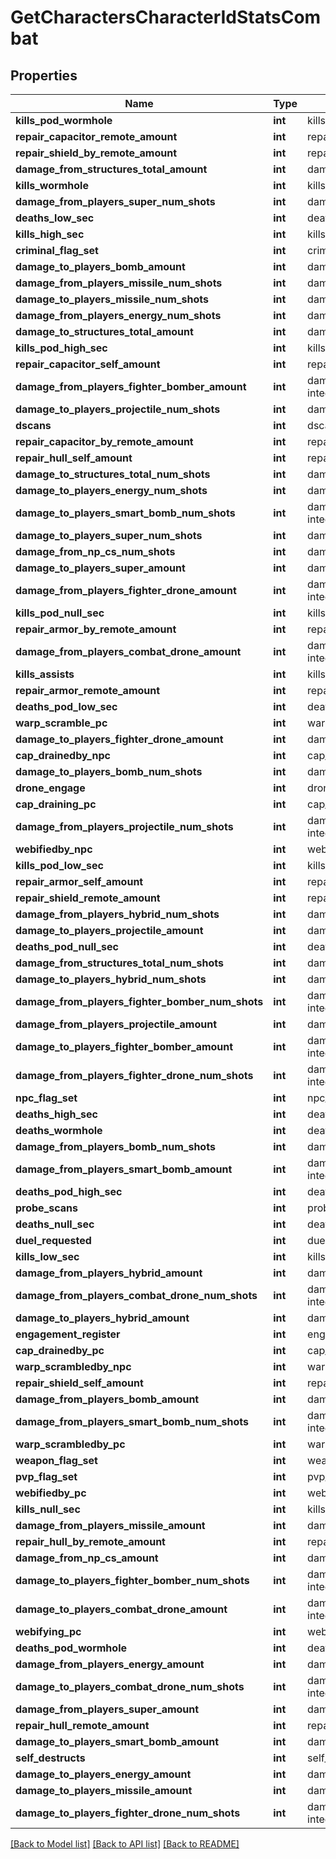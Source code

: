 # GetCharactersCharacterIdStatsCombat

## Properties
Name | Type | Description | Notes
------------ | ------------- | ------------- | -------------
**kills_pod_wormhole** | **int** | kills_pod_wormhole integer | [optional] 
**repair_capacitor_remote_amount** | **int** | repair_capacitor_remote_amount integer | [optional] 
**repair_shield_by_remote_amount** | **int** | repair_shield_by_remote_amount integer | [optional] 
**damage_from_structures_total_amount** | **int** | damage_from_structures_total_amount integer | [optional] 
**kills_wormhole** | **int** | kills_wormhole integer | [optional] 
**damage_from_players_super_num_shots** | **int** | damage_from_players_super_num_shots integer | [optional] 
**deaths_low_sec** | **int** | deaths_low_sec integer | [optional] 
**kills_high_sec** | **int** | kills_high_sec integer | [optional] 
**criminal_flag_set** | **int** | criminal_flag_set integer | [optional] 
**damage_to_players_bomb_amount** | **int** | damage_to_players_bomb_amount integer | [optional] 
**damage_from_players_missile_num_shots** | **int** | damage_from_players_missile_num_shots integer | [optional] 
**damage_to_players_missile_num_shots** | **int** | damage_to_players_missile_num_shots integer | [optional] 
**damage_from_players_energy_num_shots** | **int** | damage_from_players_energy_num_shots integer | [optional] 
**damage_to_structures_total_amount** | **int** | damage_to_structures_total_amount integer | [optional] 
**kills_pod_high_sec** | **int** | kills_pod_high_sec integer | [optional] 
**repair_capacitor_self_amount** | **int** | repair_capacitor_self_amount integer | [optional] 
**damage_from_players_fighter_bomber_amount** | **int** | damage_from_players_fighter_bomber_amount integer | [optional] 
**damage_to_players_projectile_num_shots** | **int** | damage_to_players_projectile_num_shots integer | [optional] 
**dscans** | **int** | dscans integer | [optional] 
**repair_capacitor_by_remote_amount** | **int** | repair_capacitor_by_remote_amount integer | [optional] 
**repair_hull_self_amount** | **int** | repair_hull_self_amount integer | [optional] 
**damage_to_structures_total_num_shots** | **int** | damage_to_structures_total_num_shots integer | [optional] 
**damage_to_players_energy_num_shots** | **int** | damage_to_players_energy_num_shots integer | [optional] 
**damage_to_players_smart_bomb_num_shots** | **int** | damage_to_players_smart_bomb_num_shots integer | [optional] 
**damage_to_players_super_num_shots** | **int** | damage_to_players_super_num_shots integer | [optional] 
**damage_from_np_cs_num_shots** | **int** | damage_from_np_cs_num_shots integer | [optional] 
**damage_to_players_super_amount** | **int** | damage_to_players_super_amount integer | [optional] 
**damage_from_players_fighter_drone_amount** | **int** | damage_from_players_fighter_drone_amount integer | [optional] 
**kills_pod_null_sec** | **int** | kills_pod_null_sec integer | [optional] 
**repair_armor_by_remote_amount** | **int** | repair_armor_by_remote_amount integer | [optional] 
**damage_from_players_combat_drone_amount** | **int** | damage_from_players_combat_drone_amount integer | [optional] 
**kills_assists** | **int** | kills_assists integer | [optional] 
**repair_armor_remote_amount** | **int** | repair_armor_remote_amount integer | [optional] 
**deaths_pod_low_sec** | **int** | deaths_pod_low_sec integer | [optional] 
**warp_scramble_pc** | **int** | warp_scramble_pc integer | [optional] 
**damage_to_players_fighter_drone_amount** | **int** | damage_to_players_fighter_drone_amount integer | [optional] 
**cap_drainedby_npc** | **int** | cap_drainedby_npc integer | [optional] 
**damage_to_players_bomb_num_shots** | **int** | damage_to_players_bomb_num_shots integer | [optional] 
**drone_engage** | **int** | drone_engage integer | [optional] 
**cap_draining_pc** | **int** | cap_draining_pc integer | [optional] 
**damage_from_players_projectile_num_shots** | **int** | damage_from_players_projectile_num_shots integer | [optional] 
**webifiedby_npc** | **int** | webifiedby_npc integer | [optional] 
**kills_pod_low_sec** | **int** | kills_pod_low_sec integer | [optional] 
**repair_armor_self_amount** | **int** | repair_armor_self_amount integer | [optional] 
**repair_shield_remote_amount** | **int** | repair_shield_remote_amount integer | [optional] 
**damage_from_players_hybrid_num_shots** | **int** | damage_from_players_hybrid_num_shots integer | [optional] 
**damage_to_players_projectile_amount** | **int** | damage_to_players_projectile_amount integer | [optional] 
**deaths_pod_null_sec** | **int** | deaths_pod_null_sec integer | [optional] 
**damage_from_structures_total_num_shots** | **int** | damage_from_structures_total_num_shots integer | [optional] 
**damage_to_players_hybrid_num_shots** | **int** | damage_to_players_hybrid_num_shots integer | [optional] 
**damage_from_players_fighter_bomber_num_shots** | **int** | damage_from_players_fighter_bomber_num_shots integer | [optional] 
**damage_from_players_projectile_amount** | **int** | damage_from_players_projectile_amount integer | [optional] 
**damage_to_players_fighter_bomber_amount** | **int** | damage_to_players_fighter_bomber_amount integer | [optional] 
**damage_from_players_fighter_drone_num_shots** | **int** | damage_from_players_fighter_drone_num_shots integer | [optional] 
**npc_flag_set** | **int** | npc_flag_set integer | [optional] 
**deaths_high_sec** | **int** | deaths_high_sec integer | [optional] 
**deaths_wormhole** | **int** | deaths_wormhole integer | [optional] 
**damage_from_players_bomb_num_shots** | **int** | damage_from_players_bomb_num_shots integer | [optional] 
**damage_from_players_smart_bomb_amount** | **int** | damage_from_players_smart_bomb_amount integer | [optional] 
**deaths_pod_high_sec** | **int** | deaths_pod_high_sec integer | [optional] 
**probe_scans** | **int** | probe_scans integer | [optional] 
**deaths_null_sec** | **int** | deaths_null_sec integer | [optional] 
**duel_requested** | **int** | duel_requested integer | [optional] 
**kills_low_sec** | **int** | kills_low_sec integer | [optional] 
**damage_from_players_hybrid_amount** | **int** | damage_from_players_hybrid_amount integer | [optional] 
**damage_from_players_combat_drone_num_shots** | **int** | damage_from_players_combat_drone_num_shots integer | [optional] 
**damage_to_players_hybrid_amount** | **int** | damage_to_players_hybrid_amount integer | [optional] 
**engagement_register** | **int** | engagement_register integer | [optional] 
**cap_drainedby_pc** | **int** | cap_drainedby_pc integer | [optional] 
**warp_scrambledby_npc** | **int** | warp_scrambledby_npc integer | [optional] 
**repair_shield_self_amount** | **int** | repair_shield_self_amount integer | [optional] 
**damage_from_players_bomb_amount** | **int** | damage_from_players_bomb_amount integer | [optional] 
**damage_from_players_smart_bomb_num_shots** | **int** | damage_from_players_smart_bomb_num_shots integer | [optional] 
**warp_scrambledby_pc** | **int** | warp_scrambledby_pc integer | [optional] 
**weapon_flag_set** | **int** | weapon_flag_set integer | [optional] 
**pvp_flag_set** | **int** | pvp_flag_set integer | [optional] 
**webifiedby_pc** | **int** | webifiedby_pc integer | [optional] 
**kills_null_sec** | **int** | kills_null_sec integer | [optional] 
**damage_from_players_missile_amount** | **int** | damage_from_players_missile_amount integer | [optional] 
**repair_hull_by_remote_amount** | **int** | repair_hull_by_remote_amount integer | [optional] 
**damage_from_np_cs_amount** | **int** | damage_from_np_cs_amount integer | [optional] 
**damage_to_players_fighter_bomber_num_shots** | **int** | damage_to_players_fighter_bomber_num_shots integer | [optional] 
**damage_to_players_combat_drone_amount** | **int** | damage_to_players_combat_drone_amount integer | [optional] 
**webifying_pc** | **int** | webifying_pc integer | [optional] 
**deaths_pod_wormhole** | **int** | deaths_pod_wormhole integer | [optional] 
**damage_from_players_energy_amount** | **int** | damage_from_players_energy_amount integer | [optional] 
**damage_to_players_combat_drone_num_shots** | **int** | damage_to_players_combat_drone_num_shots integer | [optional] 
**damage_from_players_super_amount** | **int** | damage_from_players_super_amount integer | [optional] 
**repair_hull_remote_amount** | **int** | repair_hull_remote_amount integer | [optional] 
**damage_to_players_smart_bomb_amount** | **int** | damage_to_players_smart_bomb_amount integer | [optional] 
**self_destructs** | **int** | self_destructs integer | [optional] 
**damage_to_players_energy_amount** | **int** | damage_to_players_energy_amount integer | [optional] 
**damage_to_players_missile_amount** | **int** | damage_to_players_missile_amount integer | [optional] 
**damage_to_players_fighter_drone_num_shots** | **int** | damage_to_players_fighter_drone_num_shots integer | [optional] 

[[Back to Model list]](../README.md#documentation-for-models) [[Back to API list]](../README.md#documentation-for-api-endpoints) [[Back to README]](../README.md)


